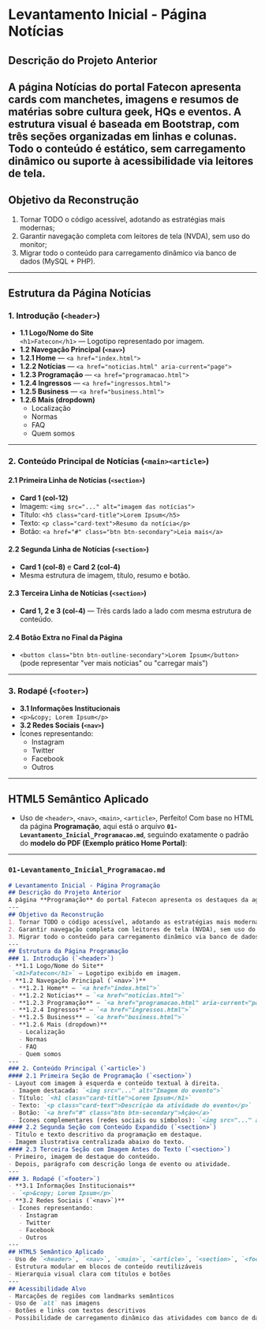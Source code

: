 # Levantamento Inicial - Página Notícias
## Descrição do Projeto Anterior
A página **Notícias** do portal Fatecon apresenta cards com manchetes, imagens e resumos de matérias sobre cultura geek, HQs e eventos. A estrutura visual é baseada em Bootstrap, com três seções organizadas em linhas e colunas. Todo o conteúdo é estático, sem carregamento dinâmico ou suporte à acessibilidade via leitores de tela.
---
## Objetivo da Reconstrução
1. Tornar TODO o código acessível, adotando as estratégias mais modernas;
2. Garantir navegação completa com leitores de tela (NVDA), sem uso do monitor;
3. Migrar todo o conteúdo para carregamento dinâmico via banco de dados (MySQL + PHP).
---
## Estrutura da Página Notícias
### 1. Introdução (`<header>`)
- **1.1 Logo/Nome do Site**  
 `<h1>Fatecon</h1>` — Logotipo representado por imagem.
- **1.2 Navegação Principal (`<nav>`)**
 - **1.2.1 Home** — `<a href="index.html">`
 - **1.2.2 Notícias** — `<a href="noticias.html" aria-current="page">`
 - **1.2.3 Programação** — `<a href="programacao.html">`
 - **1.2.4 Ingressos** — `<a href="ingressos.html">`
 - **1.2.5 Business** — `<a href="business.html">`
 - **1.2.6 Mais (dropdown)**  
   - Localização  
   - Normas  
   - FAQ  
   - Quem somos
---
### 2. Conteúdo Principal de Notícias (`<main><article>`)
#### 2.1 Primeira Linha de Notícias (`<section>`)
- **Card 1 (col-12)**
 - Imagem: `<img src="..." alt="imagem das notícias">`
 - Título: `<h5 class="card-title">Lorem Ipsum</h5>`
 - Texto: `<p class="card-text">Resumo da notícia</p>`
 - Botão: `<a href="#" class="btn btn-secondary">Leia mais</a>`
#### 2.2 Segunda Linha de Notícias (`<section>`)
- **Card 1 (col-8)** e **Card 2 (col-4)**
 - Mesma estrutura de imagem, título, resumo e botão.
#### 2.3 Terceira Linha de Notícias (`<section>`)
- **Card 1, 2 e 3 (col-4)** — Três cards lado a lado com mesma estrutura de conteúdo.
#### 2.4 Botão Extra no Final da Página
- `<button class="btn btn-outline-secondary">Lorem Ipsum</button>`  
 (pode representar "ver mais notícias" ou "carregar mais")
---
### 3. Rodapé (`<footer>`)
- **3.1 Informações Institucionais**
 - `<p>&copy; Lorem Ipsum</p>`
- **3.2 Redes Sociais (`<nav>`)**
 - Ícones representando:
   - Instagram
   - Twitter
   - Facebook
   - Outros
---
## HTML5 Semântico Aplicado
- Uso de `<header>`, `<nav>`, `<main>`, `<article>`,
Perfeito! Com base no HTML da página **Programação**, aqui está o arquivo **`01-Levantamento_Inicial_Programacao.md`**, seguindo exatamente o padrão do **modelo do PDF (Exemplo prático Home Portal)**:
---
### **`01-Levantamento_Inicial_Programacao.md`**
```markdown
# Levantamento Inicial - Página Programação
## Descrição do Projeto Anterior
A página **Programação** do portal Fatecon apresenta os destaques da agenda do evento. A estrutura é composta por seções com imagens, textos explicativos, botões de chamada e ícones representando redes ou ações. O conteúdo é totalmente estático, sem integração com banco de dados nem suporte à acessibilidade.
---
## Objetivo da Reconstrução
1. Tornar TODO o código acessível, adotando as estratégias mais modernas;
2. Garantir navegação completa com leitores de tela (NVDA), sem uso do monitor;
3. Migrar todo o conteúdo para carregamento dinâmico via banco de dados (MySQL + PHP).
---
## Estrutura da Página Programação
### 1. Introdução (`<header>`)
- **1.1 Logo/Nome do Site**  
 `<h1>Fatecon</h1>` — Logotipo exibido em imagem.
- **1.2 Navegação Principal (`<nav>`)**
 - **1.2.1 Home** — `<a href="index.html">`
 - **1.2.2 Notícias** — `<a href="noticias.html">`
 - **1.2.3 Programação** — `<a href="programacao.html" aria-current="page">`
 - **1.2.4 Ingressos** — `<a href="ingressos.html">`
 - **1.2.5 Business** — `<a href="business.html">`
 - **1.2.6 Mais (dropdown)**  
   - Localização  
   - Normas  
   - FAQ  
   - Quem somos
---
### 2. Conteúdo Principal (`<article>`)
#### 2.1 Primeira Seção de Programação (`<section>`)
- Layout com imagem à esquerda e conteúdo textual à direita.
 - Imagem destacada: `<img src="..." alt="Imagem do evento">`
 - Título: `<h1 class="card-title">Lorem Ipsum</h1>`
 - Texto: `<p class="card-text">Descrição da atividade do evento</p>`
 - Botão: `<a href="#" class="btn btn-secondary">Ação</a>`
 - Ícones complementares (redes sociais ou símbolos): `<img src="..." alt="ícone">`
#### 2.2 Segunda Seção com Conteúdo Expandido (`<section>`)
- Título e texto descritivo da programação em destaque.
- Imagem ilustrativa centralizada abaixo do texto.
#### 2.3 Terceira Seção com Imagem Antes do Texto (`<section>`)
- Primeiro, imagem de destaque do conteúdo.
- Depois, parágrafo com descrição longa de evento ou atividade.
---
### 3. Rodapé (`<footer>`)
- **3.1 Informações Institucionais**
 - `<p>&copy; Lorem Ipsum</p>`
- **3.2 Redes Sociais (`<nav>`)**
 - Ícones representando:
   - Instagram
   - Twitter
   - Facebook
   - Outros
---
## HTML5 Semântico Aplicado
- Uso de `<header>`, `<nav>`, `<main>`, `<article>`, `<section>`, `<footer>`, `<h1>`, `<p>`, `<a>`, `<img>`
- Estrutura modular em blocos de conteúdo reutilizáveis
- Hierarquia visual clara com títulos e botões
---
## Acessibilidade Alvo
- Marcações de regiões com landmarks semânticos
- Uso de `alt` nas imagens
- Botões e links com textos descritivos
- Possibilidade de carregamento dinâmico das atividades com banco de dados (PHP + SQL)